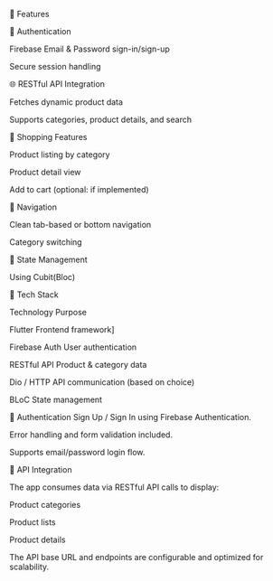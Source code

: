 🚀 Features

🔐 Authentication

Firebase Email & Password sign-in/sign-up

Secure session handling

🌐 RESTful API Integration

Fetches dynamic product data

Supports categories, product details, and search

🛒 Shopping Features

Product listing by category

Product detail view

Add to cart (optional: if implemented)

🧭 Navigation

Clean tab-based or bottom navigation

Category switching

🎯 State Management

Using Cubit(Bloc)

🔧 Tech Stack

Technology	Purpose

Flutter	Frontend framework]

Firebase Auth	User authentication

RESTful API	Product & category data

Dio / HTTP	API communication (based on choice)

BLoC  	State management

🔑 Authentication
Sign Up / Sign In using Firebase Authentication.

Error handling and form validation included.

Supports email/password login flow.

📡 API Integration

The app consumes data via RESTful API calls to display:

Product categories

Product lists

Product details

The API base URL and endpoints are configurable and optimized for scalability.

